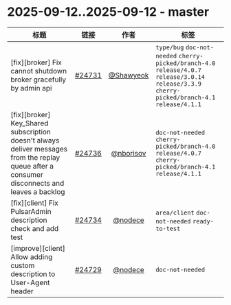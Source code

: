 # 2025-09-12..2025-09-12 - master
| 标题 | 链接 | 作者 | 标签 |
| - | :--: | :--: | - |
| [fix][broker] Fix cannot shutdown broker gracefully by admin api | [#24731](https://github.com/apache/pulsar/pull/24731) | [@Shawyeok](https://github.com/Shawyeok) | `type/bug` `doc-not-needed` `cherry-picked/branch-4.0` `release/4.0.7` `release/3.0.14` `release/3.3.9` `cherry-picked/branch-4.1` `release/4.1.1`  | 
| [fix][broker] Key_Shared subscription doesn't always deliver messages from the replay queue after a consumer disconnects and leaves a backlog | [#24736](https://github.com/apache/pulsar/pull/24736) | [@nborisov](https://github.com/nborisov) | `doc-not-needed` `cherry-picked/branch-4.0` `release/4.0.7` `cherry-picked/branch-4.1` `release/4.1.1`  | 
| [fix][client] Fix PulsarAdmin description check and add test | [#24734](https://github.com/apache/pulsar/pull/24734) | [@nodece](https://github.com/nodece) | `area/client` `doc-not-needed` `ready-to-test`  | 
| [improve][client] Allow adding custom description to User-Agent header | [#24729](https://github.com/apache/pulsar/pull/24729) | [@nodece](https://github.com/nodece) | `doc-not-needed`  | 
